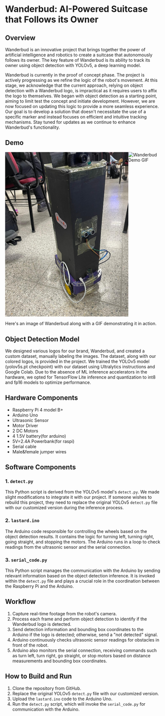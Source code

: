 # Wanderbud: AI-Powered Suitcase that Follows its Owner

## Overview

Wanderbud is an innovative project that brings together the power of artificial intelligence and robotics to create a suitcase that autonomously follows its owner. The key feature of Wanderbud is its ability to track its owner using object detection with YOLOv5, a deep learning model. 

Wanderbud is currently in the proof of concept phase. The project is actively progressing as we refine the logic of the robot's movement. At this stage, we acknowledge that the current approach, relying on object detection with a Wanderbud logo, is impractical as it requires users to affix the logo to themselves. We began with object detection as a starting point, aiming to limit test the concept and initiate development. However, we are now focused on updating this logic to provide a more seamless experience. Our goal is to develop a solution that doesn't necessitate the use of a specific marker and instead focuses on efficient and intuitive tracking mechanisms. Stay tuned for updates as we continue to enhance Wanderbud's functionality.

## Demo

<div style="display:flex;">
  <img src="repo/img.jpg" alt="Wanderbud Image" width="400" />
  <img src="repo/gif.gif" alt="Wanderbud Demo GIF" width="400" />
</div>

Here's an image of Wanderbud along with a GIF demonstrating it in action.





## Object Detection Model

We designed various logos for our brand, Wanderbud, and created a custom dataset, manually labeling the images. The dataset, along with our colored logos, is provided in the project. We trained the YOLOv5 model (yolov5s.pt checkpoint) with our dataset using Ultralytics instructions and Google Colab. Due to the absence of ML inference accelerators in the hardware, we opted for TensorFlow Lite inference and quantization to int8 and fp16 models to optimize performance.

## Hardware Components

- Raspberry Pi 4 model B+
- Arduino Uno
- Ultrasonic Sensor
- Motor Driver
- 2 DC Motors
- 4 1.5V battery(for arduino)
- 5V=2.4A Powerbank(for raspi)
- Serial cable
- Male&female jumper wires


## Software Components

### 1. `detect.py`

This Python script is derived from the YOLOv5 model's `detect.py`. We made slight modifications to integrate it with our project. If someone wishes to rebuild this project, they need to replace the original YOLOv5 `detect.py` file with our customized version during the inference process.

### 2. `lastard.ino`

The Arduino code responsible for controlling the wheels based on the object detection results. It contains the logic for turning left, turning right, going straight, and stopping the motors. The Arduino runs in a loop to check readings from the ultrasonic sensor and the serial connection.

### 3. `serial_code.py`

This Python script manages the communication with the Arduino by sending relevant information based on the object detection inference. It is invoked within the `detect.py` file and plays a crucial role in the coordination between the Raspberry Pi and the Arduino.

## Workflow

1. Capture real-time footage from the robot's camera.
2. Process each frame and perform object detection to identify if the Wanderbud logo is detected.
3. Send detection information and bounding box coordinates to the Arduino if the logo is detected; otherwise, send a "not detected" signal.
4. Arduino continuously checks ultrasonic sensor readings for obstacles in front of the robot.
5. Arduino also monitors the serial connection, receiving commands such as turn left, turn right, go straight, or stop motors based on distance measurements and bounding box coordinates.

## How to Build and Run

1. Clone the repository from GitHub.
2. Replace the original YOLOv5 `detect.py` file with our customized version.
3. Upload the `lastard.ino` code to the Arduino Uno.
4. Run the `detect.py` script, which will invoke the `serial_code.py` for communication with the Arduino.

